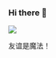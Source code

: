 ### Hi there 👋

<img src='https://github-readme-stats.vercel.app/api/top-langs?username=jianjianai&langs_count=10&layout=compact'></img>

友谊是魔法！
